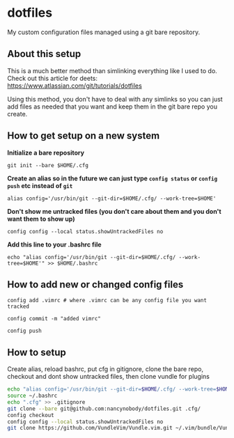 # dotfiles

My custom configuration files managed using a git bare repository.


## About this setup
This is a much better method than simlinking everything like I used to do. Check out this article for deets: https://www.atlassian.com/git/tutorials/dotfiles

Using this method, you don't have to deal with any simlinks so you can just add files as needed that you want and keep them in the git bare repo you create.

## How to get setup on a new system

**Initialize a bare repository**

`git init --bare $HOME/.cfg`

**Create an alias so in the future we can just type `config status` or `config push` etc instead of `git`**

`alias config='/usr/bin/git --git-dir=$HOME/.cfg/ --work-tree=$HOME'`

**Don't show me untracked files (you don't care about them and you don't want them to show up)**

`config config --local status.showUntrackedFiles no`

**Add this line to your .bashrc file**

`echo "alias config='/usr/bin/git --git-dir=$HOME/.cfg/ --work-tree=$HOME'" >> $HOME/.bashrc`

## How to add new or changed config files

`config add .vimrc # where .vimrc can be any config file you want tracked`

`config commit -m "added vimrc"`

`config push`

## How to setup

Create alias, reload bashrc, put cfg in gitignore, clone the bare repo, checkout and dont show untracked files, then clone vundle for plugins

```bash
echo "alias config='/usr/bin/git --git-dir=$HOME/.cfg/ --work-tree=$HOME'" >> ~/.bashrc
source ~/.bashrc
echo ".cfg" >> .gitignore
git clone --bare git@github.com:nancynobody/dotfiles.git .cfg/
config checkout
config config --local status.showUntrackedFiles no
git clone https://github.com/VundleVim/Vundle.vim.git ~/.vim/bundle/Vundle.vim
```
